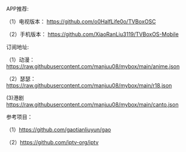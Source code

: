 APP推荐:

（1）电视版本：
https://github.com/o0HalfLife0o/TVBoxOSC

（2）手机版本：
https://github.com/XiaoRanLiu3119/TVBoxOS-Mobile

订阅地址:

（1）动漫：
https://raw.githubusercontent.com/manjuu08/mybox/main/anime.json

（2）瑟瑟：
https://raw.githubusercontent.com/manjuu08/mybox/main/r18.json

(3)港剧
https://raw.githubusercontent.com/manjuu08/mybox/main/canto.json

参考项目：

（1）https://github.com/gaotianliuyun/gao

（2）https://github.com/iptv-org/iptv
